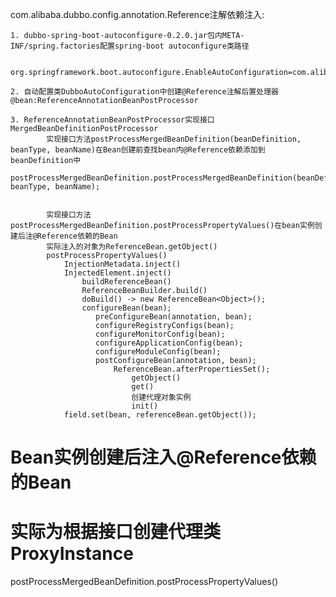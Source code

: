 
com.alibaba.dubbo.config.annotation.Reference注解依赖注入:

    1. dubbo-spring-boot-autoconfigure-0.2.0.jar包内META-INF/spring.factories配置spring-boot autoconfigure类路径

           org.springframework.boot.autoconfigure.EnableAutoConfiguration=com.alibaba.boot.dubbo.autoconfigure.DubboAutoConfiguration

    2. 自动配置类DubboAutoConfiguration中创建@Reference注解后置处理器@bean:ReferenceAnnotationBeanPostProcessor

    3. ReferenceAnnotationBeanPostProcessor实现接口MergedBeanDefinitionPostProcessor
            实现接口方法postProcessMergedBeanDefinition(beanDefinition, beanType, beanName)在Bean创建前查找bean内@Reference依赖添加到beanDefinition中
            postProcessMergedBeanDefinition.postProcessMergedBeanDefinition(beanDefinition, beanType, beanName);


            实现接口方法postProcessMergedBeanDefinition.postProcessPropertyValues()在bean实例创建后注@Reference依赖的Bean
            实际注入的对象为ReferenceBean.getObject()
            postProcessPropertyValues()
                InjectionMetadata.inject()
                InjectedElement.inject()
                    buildReferenceBean()
                    ReferenceBeanBuilder.build()
                    doBuild() -> new ReferenceBean<Object>();
                    configureBean(bean);
                       preConfigureBean(annotation, bean);
                       configureRegistryConfigs(bean);
                       configureMonitorConfig(bean);
                       configureApplicationConfig(bean);
                       configureModuleConfig(bean);
                       postConfigureBean(annotation, bean);
                           ReferenceBean.afterPropertiesSet();
                               getObject()
                               get()
                               创建代理对象实例
                               init()
                field.set(bean, referenceBean.getObject());







# Bean实例创建后注入@Reference依赖的Bean
# 实际为根据接口创建代理类ProxyInstance
postProcessMergedBeanDefinition.postProcessPropertyValues()

